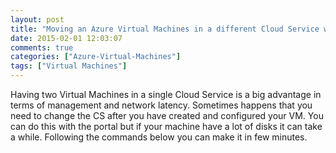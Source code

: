 ```yaml
---
layout: post
title: "Moving an Azure Virtual Machines in a different Cloud Service with Poweshell [interactive]!"
date: 2015-02-01 12:03:07
comments: true
categories: ["Azure-Virtual-Machines"]
tags: ["Virtual Machines"]
---
```


Having two Virtual Machines in a single Cloud Service is a big advantage in terms of management and network latency.
Sometimes happens that you need to change the CS after you have created and configured your VM.
You can do this with the portal but if your machine have a lot of disks it can take a while.
Following the commands below you can make it in few minutes.
